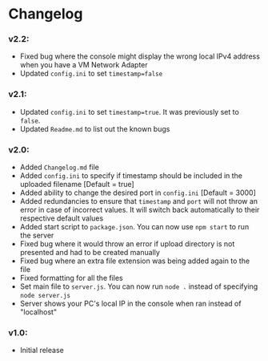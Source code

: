 # Changelog

### v2.2:
- Fixed bug where the console might display the wrong local IPv4 address when you have a VM Network Adapter
- Updated `config.ini` to set `timestamp=false`

### v2.1:
- Updated `config.ini` to set `timestamp=true`. It was previously set to `false`.
- Updated `Readme.md` to list out the known bugs

### v2.0:
- Added `Changelog.md` file
- Added `config.ini` to specify if timestamp should be included in the uploaded filename [Default = true]
- Added ability to change the desired port in `config.ini` [Default = 3000]
- Added redundancies to ensure that `timestamp` and `port` will not throw an error in case of incorrect values. It will switch back automatically to their respective default values
- Added start script to `package.json`. You can now use `npm start` to run the server
- Fixed bug where it would throw an error if upload directory is not presented and had to be created manually
- Fixed bug where an extra file extension was being added again to the file
- Fixed formatting for all the files
- Set main file to `server.js`. You can now run `node .` instead of specifying `node server.js`
- Server shows your PC's local IP in the console when ran instead of "localhost"

### v1.0:
- Initial release

